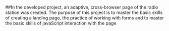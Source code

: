 ##In the developed project, an adaptive, cross-browser page of the radio station was created.
The purpose of this project is to master the basic skills of creating a landing page, the practice of working with forms and to master the basic skills of javaScript interaction with the page
